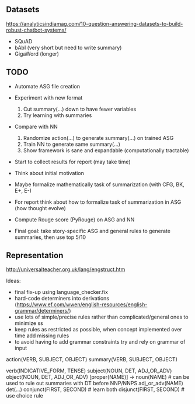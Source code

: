 ## Datasets

https://analyticsindiamag.com/10-question-answering-datasets-to-build-robust-chatbot-systems/

- SQuAD
- bAbI (very short but need to write summary)
- GigaWord (longer)

## TODO

- Automate ASG file creation
- Experiment with new format
    1. Cut summary(...) down to have fewer variables
    2. Try learning with summaries
- Compare with NN
    1. Randomize action(...) to generate summary(...) on trained ASG
    2. Train NN to generate same summary(...)
    3. Show framework is sane and expandable (computationally tractable)

- Start to collect results for report (may take time)
- Think about initial motivation
- Maybe formalize mathematically task of summarization (with CFG, BK, E+, E-)
- For report think about how to formalize task of summarization in ASG (how thought evolve)
- Compute Rouge score (PyRouge) on ASG and NN

- Final goal: take story-specific ASG and general rules to generate summaries, then use top 5/10

## Representation

http://universalteacher.org.uk/lang/engstruct.htm

Ideas:
- final fix-up using language_checker.fix
- hard-code determiners into derivations (https://www.ef.com/wwen/english-resources/english-grammar/determiners/)
- use lots of simple/precise rules rather than complicated/general ones to minimize ss
- keep rules as restricted as possible, when concept implemented over time add missing rules
- to avoid having to add grammar constraints try and rely on grammar of input

action(VERB, SUBJECT, OBJECT)
summary(VERB, SUBJECT, OBJECT)

verb(INDICATIVE_FORM, TENSE)
subject(NOUN, DET, ADJ_OR_ADV)
object(NOUN, DET, ADJ_OR_ADV)
[proper(NAME)] -> noun(NAME)    # can be used to rule out summaries with DT before NNP/NNPS
adj_or_adv(NAME)
det(...)
conjunct(FIRST, SECOND)         # learn both
disjunct(FIRST, SECOND)         # use choice rule